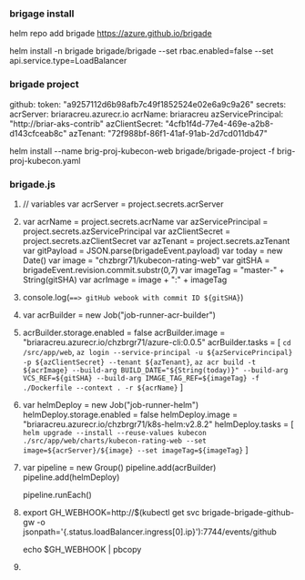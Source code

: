 ### brigage install

helm repo add brigade https://azure.github.io/brigade
    
helm install -n brigade brigade/brigade --set rbac.enabled=false --set api.service.type=LoadBalancer

### brigade project

github:
    token: "a9257112d6b98afb7c49f1852524e02e6a9c9a26"
secrets:
    acrServer: briaracreu.azurecr.io
    acrName: briaracreu
    azServicePrincipal: "http://briar-aks-contrib"
    azClientSecret: "4cfb1f4d-77e4-469e-a2b8-d143cfceab8c"
    azTenant: "72f988bf-86f1-41af-91ab-2d7cd011db47"

helm install --name brig-proj-kubecon-web brigade/brigade-project -f brig-proj-kubecon.yaml

### brigade.js

1. 
    // variables
    var acrServer = project.secrets.acrServer
2. 
    var acrName = project.secrets.acrName
    var azServicePrincipal = project.secrets.azServicePrincipal
    var azClientSecret = project.secrets.azClientSecret
    var azTenant = project.secrets.azTenant
    var gitPayload = JSON.parse(brigadeEvent.payload)
    var today = new Date()
    var image = "chzbrgr71/kubecon-rating-web"
    var gitSHA = brigadeEvent.revision.commit.substr(0,7)
    var imageTag = "master-" + String(gitSHA)
    var acrImage = image + ":" + imageTag
3. 
    console.log(`==> gitHub webook with commit ID ${gitSHA}`)
4. 
    var acrBuilder = new Job("job-runner-acr-builder")
5. 
    acrBuilder.storage.enabled = false
    acrBuilder.image = "briaracreu.azurecr.io/chzbrgr71/azure-cli:0.0.5"
    acrBuilder.tasks = [
        `cd /src/app/web`,
        `az login --service-principal -u ${azServicePrincipal} -p ${azClientSecret} --tenant ${azTenant}`,
        `az acr build -t ${acrImage} --build-arg BUILD_DATE="${String(today)}" --build-arg VCS_REF=${gitSHA} --build-arg IMAGE_TAG_REF=${imageTag} -f ./Dockerfile --context . -r ${acrName}`
    ]
6. 
    var helmDeploy = new Job("job-runner-helm")
    helmDeploy.storage.enabled = false
    helmDeploy.image = "briaracreu.azurecr.io/chzbrgr71/k8s-helm:v2.8.2"
    helmDeploy.tasks = [
        `helm upgrade --install --reuse-values kubecon ./src/app/web/charts/kubecon-rating-web --set image=${acrServer}/${image} --set imageTag=${imageTag}`
    ]
7. 
    var pipeline = new Group()
    pipeline.add(acrBuilder)
    pipeline.add(helmDeploy)
    
    pipeline.runEach()
8. 
    export GH_WEBHOOK=http://$(kubectl get svc brigade-brigade-github-gw -o jsonpath='{.status.loadBalancer.ingress[0].ip}'):7744/events/github

    echo $GH_WEBHOOK | pbcopy
9. 


